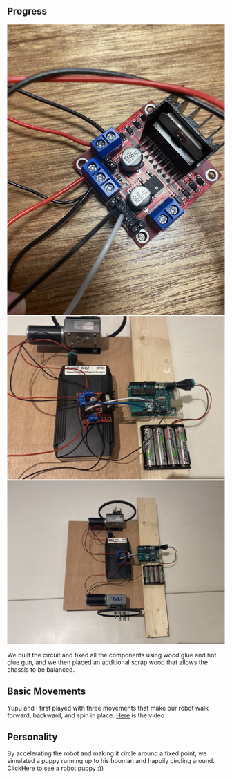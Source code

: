 Progress
----------
![](motorDriver.JPG)
![](circuit.JPG)
![](robotChassis.JPG)

We built the circuit and fixed all the components using wood glue and hot glue gun, and we then placed an additional scrap wood that allows the chassis to be balanced.

Basic Movements
----------
Yupu and I first played with three movements that make our robot walk forward, backward, and spin in place.
[Here](https://youtube.com/shorts/JU0lua4huuM) is the video

Personality
----------
By accelerating the robot and making it circle around a fixed point, we simulated a puppy running up to his hooman and happily circling around.
Click[Here](https://youtu.be/OL6Z8BL6Py8) to see a robot puppy :))


